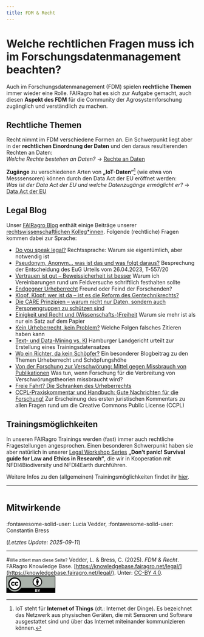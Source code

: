 ```yaml
---
title: FDM & Recht
---
```


# Welche rechtlichen Fragen muss ich im Forschungsdatenmanagement beachten?

Auch im Forschungsdatenmanagement (FDM) spielen **rechtliche Themen** immer wieder eine Rolle.
FAIRagro hat es sich zur Aufgabe gemacht, auch diesen **Aspekt des FDM** für die Community der Agrosystemforschung zugänglich und verständlich zu machen.


## Rechtliche Themen
Recht nimmt im FDM verschiedene Formen an.
Ein Schwerpunkt liegt aber in der **rechtlichen Einordnung der Daten** und den daraus resultierenden Rechten an Daten:  
*Welche Rechte bestehen an Daten?* &rarr; [Rechte an Daten](rights.md)

**Zugänge** zu verschiedenen Arten von **„IoT-Daten“**[^1] (wie etwa von Messsensoren) können durch den Data Act der EU eröffnet werden:  
*Was ist der Data Act der EU und welche Datenzugänge ermöglicht er?* &rarr; [Data Act der EU](access.md)

[^1]: IoT steht für **Internet of Things** (dt.: Internet der Dinge). Es bezeichnet das Netzwerk aus physischen Geräten, die mit Sensoren und Software ausgestattet sind und über das Internet miteinander kommunizieren können.


## Legal Blog
Unser [FAIRagro Blog](https://fairagro.net/blog/) enthält einige Beiträge unserer [rechtswissenschaftlichen Kolleg*innen](https://fairagro.net/fairagro_team_category/fiz-karlsruhe/).
Folgende (rechtliche) Fragen kommen dabei zur Sprache:

- [Do you speak legal?](https://fairagro.net/do-you-speak-legal/) Rechtssprache: Warum sie eigentümlich, aber notwendig ist
- [Pseudonym, Anonym… was ist das und was folgt daraus?](https://fairagro.net/pseudonym-anonym-was-ist-das-und-was-folgt-daraus/) Besprechung der Entscheidung des EuG Urteils vom 26.04.2023, T-557/20
- [Vertrauen ist gut – Beweissicherheit ist besser](https://fairagro.net/vertrauen-ist-gut-beweissicherheit-ist-besser/) Warum ich Vereinbarungen rund um Feldversuche schriftlich festhalten sollte
- [Endgegner Urheberrecht](https://fairagro.net/endgegner-urheberrecht/) Freund oder Feind der Forschenden?
- [Klopf, Klopf: wer ist da – ist es die Reform des Gentechnikrechts?](https://fairagro.net/klopf-klopf-wer-ist-da-ist-es-die-reform-des-gentechnikrechts/)
- [Die CARE Prinzipien – warum nicht nur Daten, sondern auch Personengruppen zu schützen sind](https://fairagro.net/die-care-prinzipien-warum-nicht-nur-daten-sondern-auch-personengruppen-zu-schuetzen-sind/)
- [Einigkeit und Recht und (Wissenschafts-)Freiheit](https://fairagro.net/einigkeit-und-recht-und-wissenschafts-freiheit/) Warum sie mehr ist als nur ein Satz auf dem Papier
- [Kein Urheberrecht, kein Problem?](https://fairagro.net/kein-urheberrecht-kein-problem-welche-folgen-falsches-zitieren-haben-kann/) Welche Folgen falsches Zitieren haben kann
- [Text- und Data-Mining vs. KI](https://fairagro.net/text-und-data-mining-vs-ki/) Hamburger Landgericht urteilt zur Erstellung eines Trainingsdatensatzes
- [Wo ein Richter, da kein Schöpfer?](https://fairagro.net/wo-ein-richter-da-kein-schoepfer/) Ein besonderer Blogbeitrag zu den Themen Urheberrecht und Schöpfungshöhe
- [Von der Forschung zur Verschwörung: Mittel gegen Missbrauch von Publikationen](https://fairagro.net/von-der-forschung-zur-verschwoerung-mittel-gegen-missbrauch-von-publikationen/) Was tun, wenn Forschung für die Verbreitung von Verschwörungstheorien missbraucht wird?
- [Freie Fahrt? Die Schranken des Urheberrechts](https://fairagro.net/freie-fahrt-die-schranken-des-urheberrechts/)
- [CCPL-Praxiskommentar und Handbuch: Gute Nachrichten für die Forschung!](https://fairagro.net/ccpl-praxiskommentar-und-handbuch-gute-nachrichten-fuer-die-forschung/) Zur Erscheinung des ersten juristischen Kommentars zu allen Fragen rund um die Creative Commons Public License (CCPL)


## Trainingsmöglichkeiten
In unseren FAIRagro Trainings werden (fast) immer auch rechtliche Fragestellungen angesprochen.
Einen besonderen Schwerpunkt haben sie aber natürlich in unserer [Legal Workshop Series](https://fairagro.net/legal-workshop-series/) **„Don’t panic! Survival guide for Law and Ethics in Research“**, die wir in Kooperation mit NFDI4Biodiversity und NFDI4Earth durchführen. 

Weitere Infos zu den (allgemeinen) Trainingsmöglichkeiten findet ihr [hier](../training.md).



---
# <small>Mitwirkende</small>
:fontawesome-solid-user: Lucia Vedder, 
:fontawesome-solid-user: Constantin Bress

(*Letztes Update: 2025-09-11*)

---
#<small>Wie zitiert man diese Seite?</small>
Vedder, L. & Bress, C. (2025). *FDM & Recht*. FARagro Knowledge Base. [https://knowledgebase.fairagro.net/legal/](https://knowledgebase.fairagro.net/legal/). Unter: [CC-BY 4.0](https://creativecommons.org/licenses/by/4.0/).  
[![CC BY Logo](../images/cc-by.png)](https://creativecommons.org/licenses/by/4.0/)
